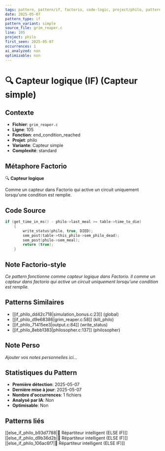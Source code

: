 ```yaml
---
tags: pattern, pattern/if, factorio, code-logic, project/philo, pattern/variant/simple
date: 2025-05-07
pattern_type: if
pattern_variant: simple
source_file: grim_reaper.c
line: 105
project: philo
first_seen: 2025-05-07
occurrences: 1
ai_analyzed: non
optimizable: non
---
```


# 🔍 Capteur logique (IF) (Capteur simple)

## Contexte
- **Fichier**: `grim_reaper.c`
- **Ligne**: 105
- **Fonction**: end_condition_reached
- **Projet**: philo
- **Variante**: Capteur simple
- **Complexité**: standard

## Métaphore Factorio
🔍 **Capteur logique**

Comme un capteur dans Factorio qui active un circuit uniquement lorsqu'une condition est remplie.

## Code Source
```c
if (get_time_in_ms() - philo->last_meal >= table->time_to_die)
	{
		write_status(philo, true, DIED);
		sem_post(table->this_philo->sem_philo_dead);
		sem_post(philo->sem_meal);
		return (true);
	}
```

## Note Factorio-style
*Ce pattern fonctionne comme capteur logique dans Factorio. Il comme un capteur dans factorio qui active un circuit uniquement lorsqu'une condition est remplie.*

## Patterns Similaires
- [[if_philo_dd42c718|simulation_bonus.c:23]] (global)
- [[if_philo_d9e68386|grim_reaper.c:58]] (kill_philo)
- [[if_philo_71415ee3|output.c:84]] (write_status)
- [[if_philo_8ebb1383|philosopher.c:137]] (philosopher)

## Note Perso
*Ajouter vos notes personnelles ici...*

## Statistiques du Pattern
- **Première détection**: 2025-05-07
- **Dernière mise à jour**: 2025-05-07
- **Nombre d'occurrences**: 1 fichiers
- **Analysé par IA**: Non
- **Optimisable**: Non

## Patterns liés
[[else_if_philo_b93d7788|🔄 Répartiteur intelligent (ELSE IF)]]
[[else_if_philo_d9b36d2b|🔄 Répartiteur intelligent (ELSE IF)]]
[[else_if_philo_106ac6f7|🔄 Répartiteur intelligent (ELSE IF)]]
